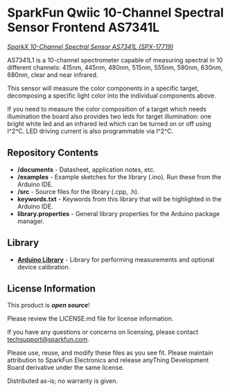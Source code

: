 SparkFun Qwiic 10-Channel Spectral Sensor Frontend AS7341L
==========================================================

[comment]: <![SparkFun Time-of-Flight Sensor TMF8801](https://cdn.sparkfun.com/assets/parts/1/2/8/9/1/14686-Qwiic_VR_IMU_BN0080-01.jpg)> 

[*SparkX 10-Channel Spectral Sensor AS7341L (SPX-17719)*](https://www.sparkfun.com/products/17719)

AS7341L1 is a 10-channel spectrometer capable of measuring spectral in 10 different channels: 415nm, 445nm, 480nm, 515nm, 555nm, 590nm, 630nm, 680nm, clear and near infrared. 

This sensor will measure the color components in a specific target, decomposing a specific light color into the individual components above. 

If you need to measure the color composition of a target which needs illumination the board also provides two leds for target illumination: one bright white led and an infrared led which can be turned on or off using I^2^C. LED driving current is also programmable via I^2^C. 

Repository Contents
-------------------

* **/documents** - Datasheet, application notes, etc.
* **/examples** - Example sketches for the library (.ino). Run these from the Arduino IDE. 
* **/src** - Source files for the library (.cpp, .h).
* **keywords.txt** - Keywords from this library that will be highlighted in the Arduino IDE. 
* **library.properties** - General library properties for the Arduino package manager. 

Library
--------------
* **[Arduino Library](https://github.com/sparkfun/Sparkfun_TMF8801_Arduino_Library)** - Library for performing measurements and optional device calibration.

License Information
-------------------

This product is _**open source**_! 

Please review the LICENSE.md file for license information. 

If you have any questions or concerns on licensing, please contact techsupport@sparkfun.com.

Please use, reuse, and modify these files as you see fit. Please maintain attribution to SparkFun Electronics and release anyThing Development Board derivative under the same license.

Distributed as-is; no warranty is given.
